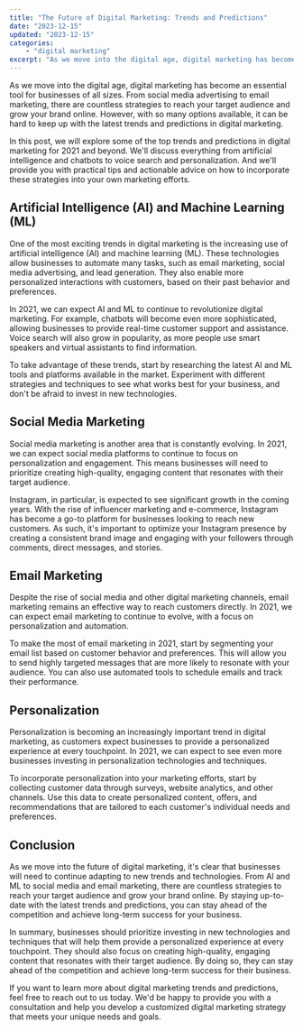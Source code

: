```yaml
---
title: "The Future of Digital Marketing: Trends and Predictions"
date: "2023-12-15"
updated: "2023-12-15"
categories: 
    - "digital marketing"
excerpt: "As we move into the digital age, digital marketing has become an essential tool for businesses of all sizes. From social media advertising to email marketing, there are countless strategies to reach your target audience and grow your brand online. However, with so many options available, it can be hard to keep up with the latest trends and predictions in digital marketing."
--- 
```

As we move into the digital age, digital marketing has become an essential tool for businesses of all sizes. From social media advertising to email marketing, there are countless strategies to reach your target audience and grow your brand online. However, with so many options available, it can be hard to keep up with the latest trends and predictions in digital marketing.

In this post, we will explore some of the top trends and predictions in digital marketing for 2021 and beyond. We'll discuss everything from artificial intelligence and chatbots to voice search and personalization. And we'll provide you with practical tips and actionable advice on how to incorporate these strategies into your own marketing efforts.

## Artificial Intelligence (AI) and Machine Learning (ML)

One of the most exciting trends in digital marketing is the increasing use of artificial intelligence (AI) and machine learning (ML). These technologies allow businesses to automate many tasks, such as email marketing, social media advertising, and lead generation. They also enable more personalized interactions with customers, based on their past behavior and preferences.

In 2021, we can expect AI and ML to continue to revolutionize digital marketing. For example, chatbots will become even more sophisticated, allowing businesses to provide real-time customer support and assistance. Voice search will also grow in popularity, as more people use smart speakers and virtual assistants to find information.

To take advantage of these trends, start by researching the latest AI and ML tools and platforms available in the market. Experiment with different strategies and techniques to see what works best for your business, and don't be afraid to invest in new technologies.

## Social Media Marketing

Social media marketing is another area that is constantly evolving. In 2021, we can expect social media platforms to continue to focus on personalization and engagement. This means businesses will need to prioritize creating high-quality, engaging content that resonates with their target audience.

Instagram, in particular, is expected to see significant growth in the coming years. With the rise of influencer marketing and e-commerce, Instagram has become a go-to platform for businesses looking to reach new customers. As such, it's important to optimize your Instagram presence by creating a consistent brand image and engaging with your followers through comments, direct messages, and stories.

## Email Marketing

Despite the rise of social media and other digital marketing channels, email marketing remains an effective way to reach customers directly. In 2021, we can expect email marketing to continue to evolve, with a focus on personalization and automation.

To make the most of email marketing in 2021, start by segmenting your email list based on customer behavior and preferences. This will allow you to send highly targeted messages that are more likely to resonate with your audience. You can also use automated tools to schedule emails and track their performance.

## Personalization

Personalization is becoming an increasingly important trend in digital marketing, as customers expect businesses to provide a personalized experience at every touchpoint. In 2021, we can expect to see even more businesses investing in personalization technologies and techniques.

To incorporate personalization into your marketing efforts, start by collecting customer data through surveys, website analytics, and other channels. Use this data to create personalized content, offers, and recommendations that are tailored to each customer's individual needs and preferences.

## Conclusion

As we move into the future of digital marketing, it's clear that businesses will need to continue adapting to new trends and technologies. From AI and ML to social media and email marketing, there are countless strategies to reach your target audience and grow your brand online. By staying up-to-date with the latest trends and predictions, you can stay ahead of the competition and achieve long-term success for your business.

In summary, businesses should prioritize investing in new technologies and techniques that will help them provide a personalized experience at every touchpoint. They should also focus on creating high-quality, engaging content that resonates with their target audience. By doing so, they can stay ahead of the competition and achieve long-term success for their business.

If you want to learn more about digital marketing trends and predictions, feel free to reach out to us today. We'd be happy to provide you with a consultation and help you develop a customized digital marketing strategy that meets your unique needs and goals.